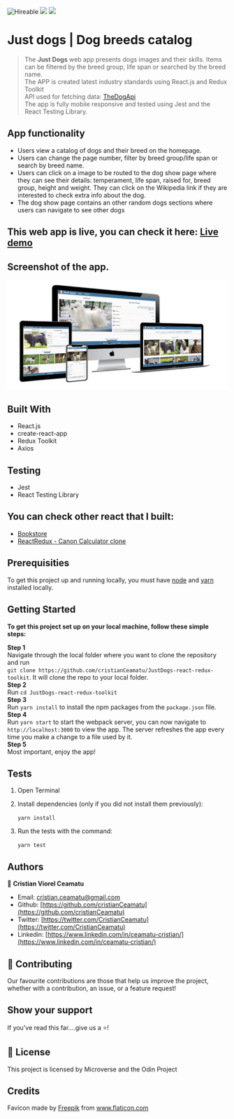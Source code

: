 ![Hireable](https://img.shields.io/badge/Hireable-yes-success) ![](https://img.shields.io/badge/Mobile--responsive-yes-green) ![](https://img.shields.io/badge/-Microverse%20projects-blueviolet)

# Just dogs | Dog breeds catalog

> The <b>Just Dogs</b> web app presents dogs images and their skills. Items can be filtered by the breed group, life span or searched by the breed name.
> <br>
> The APP is created latest industry standards using React.js and Redux Toolkit
> <br>
> API used for fetching data: [TheDogApi](https://thedogapi.com/)
> <br>
> The app is fully mobile responsive and tested using Jest and the React Testing Library.
> <br>

## App functionality

- Users view a catalog of dogs and their breed on the homepage.
- Users can change the page number, filter by breed group/life span or search by breed name.
- Users can click on a image to be routed to the dog show page where they can see their details: temperament, life span, raised for, breed group, height and weight. They can click on the Wikipedia link if they are interested to check extra info about the dog.
- The dog show page contains an other random dogs sections where users can navigate to see other dogs

## This web app is live, you can check it here: [Live demo](https://justdogs-react.herokuapp.com/)

## Screenshot of the app.

![image](readme-assets/app-screenshot.png)

## Built With

- React.js
- create-react-app
- Redux Toolkit
- Axios

## Testing
- Jest
- React Testing Library

## You can check other react that I built:

- [Bookstore](https://redux-bookstore199.herokuapp.com/)
- [ReactRedux - Canon Calculator clone](https://codepen.io/crisDevMM/full/ZjqKza)

## Prerequisities

To get this project up and running locally, you must have [node](https://nodejs.org/en/) and [yarn](https://yarnpkg.com/) installed locally.

## Getting Started

**To get this project set up on your local machine, follow these simple steps:**

**Step 1**<br>
Navigate through the local folder where you want to clone the repository and run<br>
`git clone https://github.com/cristianCeamatu/JustDogs-react-redux-toolkit`. It will clone the repo to your local folder.<br>
**Step 2**<br>
Run `cd JustDogs-react-redux-toolkit`<br>
**Step 3**<br>
Run `yarn install` to install the npm packages from the `package.json` file.<br>
**Step 4**<br>
Run `yarn start` to start the webpack server, you can now navigate to `http://localhost:3000` to view the app. The server refreshes the app every time you make a change to a file used by it.<br>
**Step 5**<br>
Most important, enjoy the app!<br>

## Tests

1. Open Terminal

2. Install dependencies (only if you did not install them previously):

   `yarn install`

3. Run the tests with the command:

   `yarn test`

## Authors

👤 **Cristian Viorel Ceamatu**

- Email: [cristian.ceamatu@gmail.com](cristian.ceamatu@gmail.com)
- Github: [https://github.com/cristianCeamatu](https://github.com/cristianCeamatu)
- Twitter: [https://twitter.com/CristianCeamatu](https://twitter.com/CristianCeamatu)
- Linkedin: [https://www.linkedin.com/in/ceamatu-cristian/](https://www.linkedin.com/in/ceamatu-cristian/)

## 🤝 Contributing

Our favourite contributions are those that help us improve the project, whether with a contribution, an issue, or a feature request!

## Show your support

If you've read this far....give us a ⭐️!

## 📝 License

This project is licensed by Microverse and the Odin Project

## Credits
<div>Favicon made by <a href="http://www.freepik.com/" title="Freepik">Freepik</a> from <a href="https://www.flaticon.com/" title="Flaticon">www.flaticon.com</a></div>
